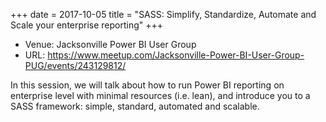 +++
date = 2017-10-05
title = "SASS: Simplify, Standardize, Automate and Scale your enterprise reporting"
+++

- Venue: Jacksonville Power BI User Group
- URL: https://www.meetup.com/Jacksonville-Power-BI-User-Group-PUG/events/243129812/

In this session, we will talk about how to run Power BI reporting on enterprise level with minimal resources (i.e. lean), and introduce you to a SASS framework: simple, standard, automated and scalable.
